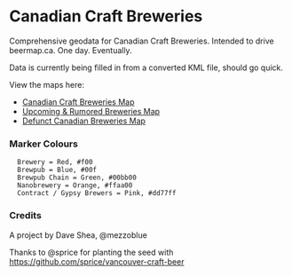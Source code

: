 Canadian Craft Breweries
========================

Comprehensive geodata for Canadian Craft Breweries. Intended to drive beermap.ca. One day. Eventually.

Data is currently being filled in from a converted KML file, should go quick. 

View the maps here:

* [Canadian Craft Breweries Map](https://github.com/mezzoblue/canadian-craft-breweries/blob/master/canadian-craft-breweries.geojson)
* [Upcoming & Rumored Breweries Map](https://github.com/mezzoblue/canadian-craft-breweries/blob/master/upcoming-rumoured.geojson)
* [Defunct Canadian Breweries Map](https://github.com/mezzoblue/canadian-craft-breweries/blob/master/defunct.geojson)

### Marker Colours

```
  Brewery = Red, #f00
  Brewpub = Blue, #00f
  Brewpub Chain = Green, #00bb00
  Nanobrewery = Orange, #ffaa00
  Contract / Gypsy Brewers = Pink, #dd77ff  
```

### Credits

A project by Dave Shea, @mezzoblue

Thanks to @sprice for planting the seed with https://github.com/sprice/vancouver-craft-beer
